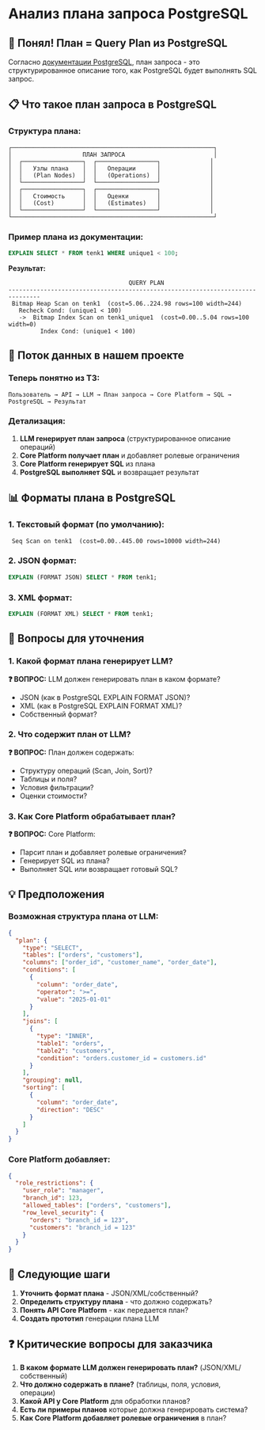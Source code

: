 # Анализ плана запроса PostgreSQL

## 🎯 Понял! План = Query Plan из PostgreSQL

Согласно [документации PostgreSQL](https://www.postgresql.org/docs/current/using-explain.html), план запроса - это структурированное описание того, как PostgreSQL будет выполнять SQL запрос.

## 📋 Что такое план запроса в PostgreSQL

### Структура плана:
```
┌─────────────────────────────────────────────────────────┐
│                    ПЛАН ЗАПРОСА                         │
│  ┌─────────────────┐  ┌─────────────────┐              │
│  │   Узлы плана    │  │   Операции      │              │
│  │   (Plan Nodes)  │  │   (Operations)  │              │
│  └─────────────────┘  └─────────────────┘              │
│  ┌─────────────────┐  ┌─────────────────┐              │
│  │   Стоимость     │  │   Оценки        │              │
│  │   (Cost)        │  │   (Estimates)   │              │
│  └─────────────────┘  └─────────────────┘              │
└─────────────────────────────────────────────────────────┘
```

### Пример плана из документации:
```sql
EXPLAIN SELECT * FROM tenk1 WHERE unique1 < 100;
```

**Результат:**
```
                                  QUERY PLAN
-------------------------------------------------------------------------------
 Bitmap Heap Scan on tenk1  (cost=5.06..224.98 rows=100 width=244)
   Recheck Cond: (unique1 < 100)
   ->  Bitmap Index Scan on tenk1_unique1  (cost=0.00..5.04 rows=100 width=0)
         Index Cond: (unique1 < 100)
```

## 🔄 Поток данных в нашем проекте

### Теперь понятно из ТЗ:
```
Пользователь → API → LLM → План запроса → Core Platform → SQL → PostgreSQL → Результат
```

### Детализация:
1. **LLM генерирует план запроса** (структурированное описание операций)
2. **Core Platform получает план** и добавляет ролевые ограничения
3. **Core Platform генерирует SQL** из плана
4. **PostgreSQL выполняет SQL** и возвращает результат

## 📊 Форматы плана в PostgreSQL

### 1. Текстовый формат (по умолчанию):
```
 Seq Scan on tenk1  (cost=0.00..445.00 rows=10000 width=244)
```

### 2. JSON формат:
```sql
EXPLAIN (FORMAT JSON) SELECT * FROM tenk1;
```

### 3. XML формат:
```sql
EXPLAIN (FORMAT XML) SELECT * FROM tenk1;
```

## 🤔 Вопросы для уточнения

### 1. Какой формат плана генерирует LLM?
**❓ ВОПРОС:** LLM должен генерировать план в каком формате?
- JSON (как в PostgreSQL EXPLAIN FORMAT JSON)?
- XML (как в PostgreSQL EXPLAIN FORMAT XML)?
- Собственный формат?

### 2. Что содержит план от LLM?
**❓ ВОПРОС:** План должен содержать:
- Структуру операций (Scan, Join, Sort)?
- Таблицы и поля?
- Условия фильтрации?
- Оценки стоимости?

### 3. Как Core Platform обрабатывает план?
**❓ ВОПРОС:** Core Platform:
- Парсит план и добавляет ролевые ограничения?
- Генерирует SQL из плана?
- Выполняет SQL или возвращает готовый SQL?

## 💡 Предположения

### Возможная структура плана от LLM:
```json
{
  "plan": {
    "type": "SELECT",
    "tables": ["orders", "customers"],
    "columns": ["order_id", "customer_name", "order_date"],
    "conditions": [
      {
        "column": "order_date",
        "operator": ">=",
        "value": "2025-01-01"
      }
    ],
    "joins": [
      {
        "type": "INNER",
        "table1": "orders",
        "table2": "customers",
        "condition": "orders.customer_id = customers.id"
      }
    ],
    "grouping": null,
    "sorting": [
      {
        "column": "order_date",
        "direction": "DESC"
      }
    ]
  }
}
```

### Core Platform добавляет:
```json
{
  "role_restrictions": {
    "user_role": "manager",
    "branch_id": 123,
    "allowed_tables": ["orders", "customers"],
    "row_level_security": {
      "orders": "branch_id = 123",
      "customers": "branch_id = 123"
    }
  }
}
```

## 🎯 Следующие шаги

1. **Уточнить формат плана** - JSON/XML/собственный?
2. **Определить структуру плана** - что должно содержать?
3. **Понять API Core Platform** - как передается план?
4. **Создать прототип** генерации плана LLM

## ❓ Критические вопросы для заказчика

1. **В каком формате LLM должен генерировать план?** (JSON/XML/собственный)
2. **Что должно содержать в плане?** (таблицы, поля, условия, операции)
3. **Какой API у Core Platform** для обработки планов?
4. **Есть ли примеры планов** которые должна генерировать система?
5. **Как Core Platform добавляет ролевые ограничения** в план?




